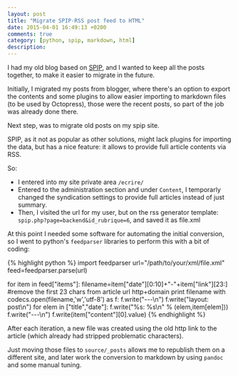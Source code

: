 ```yaml
---
layout: post
title: "Migrate SPIP-RSS post feed to HTML"
date: 2015-04-01 16:49:13 +0200
comments: true
category: [python, spip, markdown, html]
description: 
---
```


I had my old blog based on [SPIP](http://www.spip.net), and I wanted to keep all the posts together, to make it easier to migrate in the future.

Initially, I migrated my posts from blogger, where there's an option to export the contents and some plugins to allow easier importing to markdown files (to be used by Octopress), those were the recent posts, so part of the job was already done there.

Next step, was to migrate old posts on my spip site.

SPIP, as it not as popular as other solutions, might lack plugins for importing the data, but has a nice feature: it allows to provide full article contents via RSS.

So:

- I entered into my site private area `/ecrire/`
- Entered to the administration section and under `Content`, I temporarly changed the syndication settings to provide full articles instead of just summary.
- Then, I visited the url for my user, but on the rss generator template: `spip.php?page=backend&id_rubrique=6`, and saved it as file.xml

At this point I needed some software for automating the initial conversion, so I went to python's `feedparser` libraries to perform this with a bit of coding:

{% highlight python %}
import feedparser
url="/path/to/your/xml/file.xml"
feed=feedparser.parse(url)
        
for item in feed["items"]:
    filename=item["date"][0:10]+"-"+item["link"][23:] #remove the first 23 chars from article url http+domain
    print filename
    with codecs.open(filename,'w','utf-8') as f:
        f.write("---\n")
        f.write("layout: post\n")
        for elem in ["title","date"]:
            f.write("%s: %s\n" % (elem,item[elem]))
        f.write("---\n")
        f.write(item["content"][0].value)
{% endhighlight %}

After each iteration, a new file was created using the old http link to the article (which already had stripped problematic characters).

Just moving those files to `source/_posts` allows me to republish them on a different site, and later work the conversion to markdown by using `pandoc` and some manual tuning.

